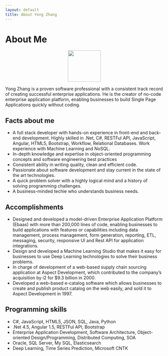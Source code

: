 ```yaml
---
layout: default
title: About Yong Zhang
---
```


<div class="post">
	<h1 class="pageTitle">About Me</h1>
	<div align="center">
	<img src="{{ '/assets/img/yong-small.jpg' | prepend: site.baseurl }}" height="100" width="105" alt="">
	</div>
	<p>Yong Zhang is a proven software professional with a consistent track record of
	creating successful enterprise applications. He is the creator of no-code
enterprise application platform, enabling businesses to build Single Page Applications quickly without coding.
</p>
	<h2>Facts about me</h2>
	<ul>
		<li>A full stack developer with hands-on experience in front-end and back-end development. Highly skilled in .Net, C#, RESTFul API, JavaScript, Angular, HTML5, Bootstrap, Workflow, Relational Databases. Work experience with Machine Learning and NoSQL.</li>
		<li>In-depth knowledge and expertise in object-oriented programming concepts and software engineering best practices</li>
		<li>Consistent ability in writing quality, clean and efficient code.</li>
  		<li>Passionate about software development and stay current in the state of the art technologies.</li>
  		<li>A quick problem solver with a highly logical mind and a history of solving programming challenges.</li>
		<li>A business-minded techie who understands business needs.</li>
  	</ul>
	<h2>Accomplishments</h2>
	<ul>
		<li>Designed and developed a model-driven Enterprise Application Platform (Ebaas) with more than 200,000 lines of code, enabling businesses to build applications with features or capabilities including data management, process management, form generation, reporting, ETL, messaging, security, responsive UI and Rest API for application integrations.</li>
  		<li>Design and developed a Machine Learning Studio that makes it easy for businesses to use Deep Learning technologies to solve their business problems.</li>
		<li>In charge of development of a web-based supply chain sourcing application at Aspect Development, which contributed to the company’s acquisition by i2 for $9.3 billion in 2000.</li>
		<li>Developed a web-based e-catalog software which allows businesses to create and publish product catalog on the web easily, and sold it to Aspect Development in 1997.</li>
  	</ul>
	<h2>Programming skills</h2>
	<ul>
		<li>C#, JavaScript, HTML5, JSON, SQL, Java, Python</li>
  		<li>.Net 4.5, Angular 1.5, RESTFul API, Bootstrap</li>
		<li>Enterprise Application Development, Software Architecture, Object-oriented Design/Programming, Distributed Computing, SOA</li>
		<li>Oracle, SQL Server, My SQL, Elasticsearch</li>
		<li>Deep Learning, Time Series Prediction, Microsoft CNTK</li>
  	</ul>
</div>
